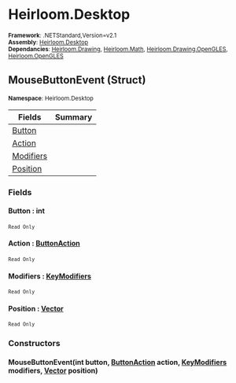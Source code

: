 # Heirloom.Desktop

<small>**Framework**: .NETStandard,Version=v2.1</small>  
<small>**Assembly**: [Heirloom.Desktop](../heirloom.desktop/heirloom.desktop.md)</small>  
<small>**Dependancies**: [Heirloom.Drawing](../Heirloom.Drawing/Heirloom.Drawing.md), [Heirloom.Math](../Heirloom.Math/Heirloom.Math.md), [Heirloom.Drawing.OpenGLES](../Heirloom.Drawing.OpenGLES/Heirloom.Drawing.OpenGLES.md), [Heirloom.OpenGLES](../Heirloom.OpenGLES/Heirloom.OpenGLES.md)</small>  

## MouseButtonEvent (Struct)
<small>**Namespace**: Heirloom.Desktop</sub></small>  

| Fields | Summary |
|-------|---------|
| [Button](#BUT151488AE) |  |
| [Action](#ACT811A5B04) |  |
| [Modifiers](#MODBFF75FD4) |  |
| [Position](#POSF46C3C91) |  |

### Fields

#### <a name="BUT151488AE"></a>Button : int
<small>`Read Only`</small>

#### <a name="ACT811A5B04"></a>Action : [ButtonAction](heirloom.desktop.buttonaction.md)
<small>`Read Only`</small>

#### <a name="MODBFF75FD4"></a>Modifiers : [KeyModifiers](heirloom.desktop.keymodifiers.md)
<small>`Read Only`</small>

#### <a name="POSF46C3C91"></a>Position : [Vector](../heirloom.math/heirloom.math.vector.md)
<small>`Read Only`</small>

### Constructors

#### MouseButtonEvent(int button, [ButtonAction](heirloom.desktop.buttonaction.md) action, [KeyModifiers](heirloom.desktop.keymodifiers.md) modifiers, [Vector](../heirloom.math/heirloom.math.vector.md) position)

